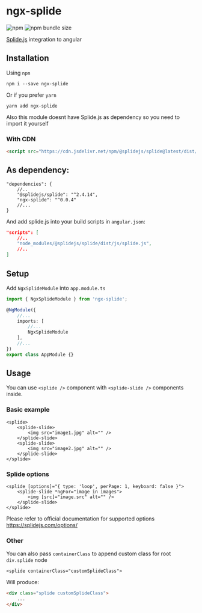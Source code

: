 # ngx-splide

![npm](https://img.shields.io/npm/v/ngx-splide)
![npm bundle size](https://img.shields.io/bundlephobia/min/ngx-splide)

[Splide.js](https://splidejs.com/) integration to angular

## Installation

Using `npm`

`npm i --save ngx-splide`

Or if you prefer `yarn`

`yarn add ngx-splide`

Also this module doesnt have Splide.js as dependency so you need to import it yourself

### With CDN

```html
<script src="https://cdn.jsdelivr.net/npm/@splidejs/splide@latest/dist/js/splide.min.js"></script>
```

## As dependency:

```
"dependencies": {
    //..
    "@splidejs/splide": "^2.4.14",
    "ngx-splide": "^0.0.4"
    //...
}
```

And add splide.js into your build scripts in `angular.json`:

```json
"scripts": [
    //..
    "node_modules/@splidejs/splide/dist/js/splide.js",
    //..
]
```


## Setup

Add `NgxSplideModule` into `app.module.ts`

```typescript
import { NgxSplideModule } from 'ngx-splide';

@NgModule({
    //...
    imports: [
        //...
        NgxSplideModule
    ],
    //...
})
export class AppModule {}
```

## Usage

You can use `<splide />` component with `<splide-slide />` components inside.

### Basic example

```angular2html
<splide>
    <splide-slide>
        <img src="image1.jpg" alt="" />
    </splide-slide>
    <splide-slide>
        <img src="image2.jpg" alt="" />
    </splide-slide>
</splide>
```

### Splide options

```angular2html
<splide [options]="{ type: 'loop', perPage: 1, keyboard: false }">
    <splide-slide *ngFor="image in images">
        <img [src]="image.src" alt="" />
    </splide-slide>
</splide>
```

Please refer to official documentation for supported options https://splidejs.com/options/

### Other

You can also pass `containerClass` to append custom class for root `div.splide` node

```angular2html
<splide containerClass="customSplideClass">
```

Will produce:

```html
<div class="splide customSplideClass">
    ...
</div>
```

